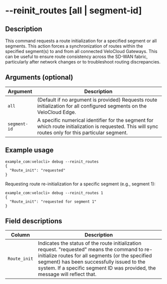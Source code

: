 #	--reinit_routes [all | segment-id]

##	Description
This command requests a route initialization for a specified segment or all segments. This action forces a synchronization of routes within the specified segment(s) to and from all connected VeloCloud Gateways. This can be useful to ensure route consistency across the SD-WAN fabric, particularly after network changes or to troubleshoot routing discrepancies.

##  Arguments (optional)
| Argument | Description |
|---|---|
| `all` | (Default if no argument is provided) Requests route initialization for all configured segments on the VeloCloud Edge. |
| `segment-id` | A specific numerical identifier for the segment for which route initialization is requested. This will sync routes only for this particular segment. |

##  Example usage
```
example_com:velocli> debug --reinit_routes
{
  "Route_init": "requested"
}
```
Requesting route re-initialization for a specific segment (e.g., segment 1):
```
example_com:velocli> debug --reinit_routes 1
{
  "Route_init": "requested for segment 1"
}
```

##  Field descriptions
| Column | Description |
|---|---|
| `Route_init` | Indicates the status of the route initialization request. "requested" means the command to re-initialize routes for all segments (or the specified segment) has been successfully issued to the system. If a specific segment ID was provided, the message will reflect that. |